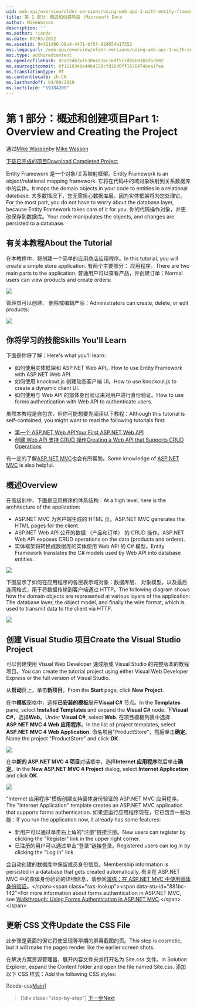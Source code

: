 ```yaml
---
uid: web-api/overview/older-versions/using-web-api-1-with-entity-framework-5/using-web-api-with-entity-framework-part-1
title: 第 1 部分：概述和创建项目 |Microsoft Docs
author: MikeWasson
description: ''
ms.author: riande
ms.date: 07/03/2012
ms.assetid: 94421d86-68c4-4471-bf5f-82d654a17252
msc.legacyurl: /web-api/overview/older-versions/using-web-api-1-with-entity-framework-5/using-web-api-with-entity-framework-part-1
msc.type: authoredcontent
ms.openlocfilehash: d5a72dbfe1530e457ec16df5c7d50b03b5f63502
ms.sourcegitcommit: 0f1119340e4464720cfd16d0ff15764746ea1fea
ms.translationtype: MT
ms.contentlocale: zh-CN
ms.lasthandoff: 04/09/2019
ms.locfileid: "59384209"
---
```

# <a name="part-1-overview-and-creating-the-project"></a><span data-ttu-id="881bc-102">第 1 部分：概述和创建项目</span><span class="sxs-lookup"><span data-stu-id="881bc-102">Part 1: Overview and Creating the Project</span></span>

<span data-ttu-id="881bc-103">通过[Mike Wasson](https://github.com/MikeWasson)</span><span class="sxs-lookup"><span data-stu-id="881bc-103">by [Mike Wasson](https://github.com/MikeWasson)</span></span>

[<span data-ttu-id="881bc-104">下载已完成的项目</span><span class="sxs-lookup"><span data-stu-id="881bc-104">Download Completed Project</span></span>](http://code.msdn.microsoft.com/ASP-NET-Web-API-with-afa30545)

<span data-ttu-id="881bc-105">Entity Framework 是一个对象/关系映射框架。</span><span class="sxs-lookup"><span data-stu-id="881bc-105">Entity Framework is an object/relational mapping framework.</span></span> <span data-ttu-id="881bc-106">它将在代码中的域对象映射到关系数据库中的实体。</span><span class="sxs-lookup"><span data-stu-id="881bc-106">It maps the domain objects in your code to entities in a relational database.</span></span> <span data-ttu-id="881bc-107">大多数情况下，您无需担心数据库层，因为实体框架将为您处理它。</span><span class="sxs-lookup"><span data-stu-id="881bc-107">For the most part, you do not have to worry about the database layer, because Entity Framework takes care of it for you.</span></span> <span data-ttu-id="881bc-108">你的代码操作对象，并更改保存到数据库。</span><span class="sxs-lookup"><span data-stu-id="881bc-108">Your code manipulates the objects, and changes are persisted to a database.</span></span>

## <a name="about-the-tutorial"></a><span data-ttu-id="881bc-109">有关本教程</span><span class="sxs-lookup"><span data-stu-id="881bc-109">About the Tutorial</span></span>

<span data-ttu-id="881bc-110">在本教程中，将创建一个简单的应用商店应用程序。</span><span class="sxs-lookup"><span data-stu-id="881bc-110">In this tutorial, you will create a simple store application.</span></span> <span data-ttu-id="881bc-111">有两个主要部分： 应用程序。</span><span class="sxs-lookup"><span data-stu-id="881bc-111">There are two main parts to the application.</span></span> <span data-ttu-id="881bc-112">普通用户可以查看产品，并创建订单：</span><span class="sxs-lookup"><span data-stu-id="881bc-112">Normal users can view products and create orders:</span></span>

![](using-web-api-with-entity-framework-part-1/_static/image1.png)

<span data-ttu-id="881bc-113">管理员可以创建、 删除或编辑产品：</span><span class="sxs-lookup"><span data-stu-id="881bc-113">Administrators can create, delete, or edit products:</span></span>

![](using-web-api-with-entity-framework-part-1/_static/image2.png)

## <a name="skills-youll-learn"></a><span data-ttu-id="881bc-114">你将学习的技能</span><span class="sxs-lookup"><span data-stu-id="881bc-114">Skills You'll Learn</span></span>

<span data-ttu-id="881bc-115">下面是你将了解：</span><span class="sxs-lookup"><span data-stu-id="881bc-115">Here's what you'll learn:</span></span>

- <span data-ttu-id="881bc-116">如何使用实体框架和 ASP.NET Web API。</span><span class="sxs-lookup"><span data-stu-id="881bc-116">How to use Entity Framework with ASP.NET Web API.</span></span>
- <span data-ttu-id="881bc-117">如何使用 knockout.js 创建动态客户端 UI。</span><span class="sxs-lookup"><span data-stu-id="881bc-117">How to use knockout.js to create a dynamic client UI.</span></span>
- <span data-ttu-id="881bc-118">如何使用与 Web API 的窗体身份验证来对用户进行身份验证。</span><span class="sxs-lookup"><span data-stu-id="881bc-118">How to use forms authentication with Web API to authenticate users.</span></span>

<span data-ttu-id="881bc-119">虽然本教程是自包含，但你可能想要先阅读以下教程：</span><span class="sxs-lookup"><span data-stu-id="881bc-119">Although this tutorial is self-contained, you might want to read the following tutorials first:</span></span>

- [<span data-ttu-id="881bc-120">第一个 ASP.NET Web API</span><span class="sxs-lookup"><span data-stu-id="881bc-120">Your First ASP.NET Web API</span></span>](../../getting-started-with-aspnet-web-api/tutorial-your-first-web-api.md)
- [<span data-ttu-id="881bc-121">创建 Web API 支持 CRUD 操作</span><span class="sxs-lookup"><span data-stu-id="881bc-121">Creating a Web API that Supports CRUD Operations</span></span>](../creating-a-web-api-that-supports-crud-operations.md)

<span data-ttu-id="881bc-122">有一定的了解[ASP.NET MVC](../../../../mvc/index.md)也会有所帮助。</span><span class="sxs-lookup"><span data-stu-id="881bc-122">Some knowledge of [ASP.NET MVC](../../../../mvc/index.md) is also helpful.</span></span>

## <a name="overview"></a><span data-ttu-id="881bc-123">概述</span><span class="sxs-lookup"><span data-stu-id="881bc-123">Overview</span></span>

<span data-ttu-id="881bc-124">在高级别中，下面是应用程序的体系结构：</span><span class="sxs-lookup"><span data-stu-id="881bc-124">At a high level, here is the architecture of the application:</span></span>

- <span data-ttu-id="881bc-125">ASP.NET MVC 为客户端生成的 HTML 页。</span><span class="sxs-lookup"><span data-stu-id="881bc-125">ASP.NET MVC generates the HTML pages for the client.</span></span>
- <span data-ttu-id="881bc-126">ASP.NET Web API 公开的数据 （产品和订单） 的 CRUD 操作。</span><span class="sxs-lookup"><span data-stu-id="881bc-126">ASP.NET Web API exposes CRUD operations on the data (products and orders).</span></span>
- <span data-ttu-id="881bc-127">实体框架将转换成数据库的实体使用 Web API 的 C# 模型。</span><span class="sxs-lookup"><span data-stu-id="881bc-127">Entity Framework translates the C# models used by Web API into database entities.</span></span>

![](using-web-api-with-entity-framework-part-1/_static/image3.png)

<span data-ttu-id="881bc-128">下图显示了如何在应用程序的各层表示域对象：数据库层、 对象模型，以及最后连网格式，用于将数据传输到客户端通过 HTTP。</span><span class="sxs-lookup"><span data-stu-id="881bc-128">The following diagram shows how the domain objects are represented at various layers of the application: The database layer, the object model, and finally the wire format, which is used to transmit data to the client via HTTP.</span></span>

![](using-web-api-with-entity-framework-part-1/_static/image4.png)

## <a name="create-the-visual-studio-project"></a><span data-ttu-id="881bc-129">创建 Visual Studio 项目</span><span class="sxs-lookup"><span data-stu-id="881bc-129">Create the Visual Studio Project</span></span>

<span data-ttu-id="881bc-130">可以创建使用 Visual Web Developer 速成版或 Visual Studio 的完整版本的教程项目。</span><span class="sxs-lookup"><span data-stu-id="881bc-130">You can create the tutorial project using either Visual Web Developer Express or the full version of Visual Studio.</span></span>

<span data-ttu-id="881bc-131">从**启动**页上，单击**新项目**。</span><span class="sxs-lookup"><span data-stu-id="881bc-131">From the **Start** page, click **New Project**.</span></span>

<span data-ttu-id="881bc-132">在中**模板**窗格中，选择**已安装的模板**展开**Visual C#** 节点。</span><span class="sxs-lookup"><span data-stu-id="881bc-132">In the **Templates** pane, select **Installed Templates** and expand the **Visual C#** node.</span></span> <span data-ttu-id="881bc-133">下**Visual C#**，选择**Web**。</span><span class="sxs-lookup"><span data-stu-id="881bc-133">Under **Visual C#**, select **Web**.</span></span> <span data-ttu-id="881bc-134">在项目模板列表中选择**ASP.NET MVC 4 Web 应用程序**。</span><span class="sxs-lookup"><span data-stu-id="881bc-134">In the list of project templates, select **ASP.NET MVC 4 Web Application**.</span></span> <span data-ttu-id="881bc-135">命名项目"ProductStore"，然后单击**确定**。</span><span class="sxs-lookup"><span data-stu-id="881bc-135">Name the project "ProductStore" and click **OK**.</span></span>

![](using-web-api-with-entity-framework-part-1/_static/image5.png)

<span data-ttu-id="881bc-136">在中**新的 ASP.NET MVC 4 项目**对话框中，选择**Internet 应用程序**然后单击**确定**。</span><span class="sxs-lookup"><span data-stu-id="881bc-136">In the **New ASP.NET MVC 4 Project** dialog, select **Internet Application** and click **OK**.</span></span>

![](using-web-api-with-entity-framework-part-1/_static/image6.png)

<span data-ttu-id="881bc-137">"Internet 应用程序"模板创建支持窗体身份验证的 ASP.NET MVC 应用程序。</span><span class="sxs-lookup"><span data-stu-id="881bc-137">The "Internet Application" template creates an ASP.NET MVC application that supports forms authentication.</span></span> <span data-ttu-id="881bc-138">如果您运行应用程序现在，它已包含一些功能：</span><span class="sxs-lookup"><span data-stu-id="881bc-138">If you run the application now, it already has some features:</span></span>

- <span data-ttu-id="881bc-139">新用户可以通过单击右上角的"注册"链接注册。</span><span class="sxs-lookup"><span data-stu-id="881bc-139">New users can register by clicking the "Register" link in the upper right corner.</span></span>
- <span data-ttu-id="881bc-140">已注册的用户可以通过单击"登录"链接登录。</span><span class="sxs-lookup"><span data-stu-id="881bc-140">Registered users can log in by clicking the "Log in" link.</span></span>

<span data-ttu-id="881bc-141">会自动创建的数据库中保留成员身份信息。</span><span class="sxs-lookup"><span data-stu-id="881bc-141">Membership information is persisted in a database that gets created automatically.</span></span> <span data-ttu-id="881bc-142">有关在 ASP.NET MVC 中的窗体身份验证的详细信息，请参阅[演练：在 ASP.NET MVC 中使用窗体身份验证](https://msdn.microsoft.com/library/ff398049(VS.98).aspx)。</span><span class="sxs-lookup"><span data-stu-id="881bc-142">For more information about forms authentication in ASP.NET MVC, see [Walkthrough: Using Forms Authentication in ASP.NET MVC](https://msdn.microsoft.com/library/ff398049(VS.98).aspx).</span></span>

## <a name="update-the-css-file"></a><span data-ttu-id="881bc-143">更新 CSS 文件</span><span class="sxs-lookup"><span data-stu-id="881bc-143">Update the CSS File</span></span>

<span data-ttu-id="881bc-144">此步骤是表面的但它将使呈现等早期的屏幕截图的页。</span><span class="sxs-lookup"><span data-stu-id="881bc-144">This step is cosmetic, but it will make the pages render like the earlier screen shots.</span></span>

<span data-ttu-id="881bc-145">在解决方案资源管理器，展开内容文件夹并打开名为 Site.css 文件。</span><span class="sxs-lookup"><span data-stu-id="881bc-145">In Solution Explorer, expand the Content folder and open the file named Site.css.</span></span> <span data-ttu-id="881bc-146">添加以下 CSS 样式：</span><span class="sxs-lookup"><span data-stu-id="881bc-146">Add the following CSS styles:</span></span>

[!code-css[Main](using-web-api-with-entity-framework-part-1/samples/sample1.css)]

> [!div class="step-by-step"]
> [<span data-ttu-id="881bc-147">下一步</span><span class="sxs-lookup"><span data-stu-id="881bc-147">Next</span></span>](using-web-api-with-entity-framework-part-2.md)
